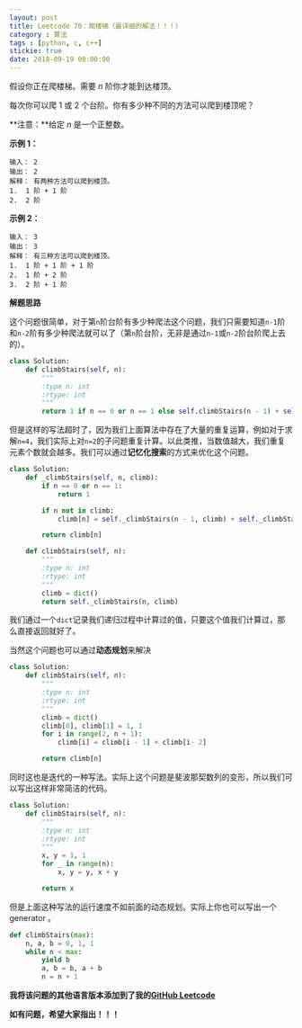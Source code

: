 ```yaml
---
layout: post
title: Leetcode 70：爬楼梯（最详细的解法！！！）
category : 算法
tags : [python, c, c++]
stickie: true
date: 2018-09-19 00:00:00
---
```


假设你正在爬楼梯。需要 *n* 阶你才能到达楼顶。

每次你可以爬 1 或 2 个台阶。你有多少种不同的方法可以爬到楼顶呢？

**注意：**给定 *n* 是一个正整数。

**示例 1：**

```
输入： 2
输出： 2
解释： 有两种方法可以爬到楼顶。
1.  1 阶 + 1 阶
2.  2 阶
```

**示例 2：**

```
输入： 3
输出： 3
解释： 有三种方法可以爬到楼顶。
1.  1 阶 + 1 阶 + 1 阶
2.  1 阶 + 2 阶
3.  2 阶 + 1 阶
```

**解题思路**

这个问题很简单，对于第`n`阶台阶有多少种爬法这个问题，我们只需要知道`n-1`阶和`n-2`阶有多少种爬法就可以了（第`n`阶台阶，无非是通过`n-1`或`n-2`阶台阶爬上去的）。

```python
class Solution:
    def climbStairs(self, n):
        """
        :type n: int
        :rtype: int
        """
        return 1 if n == 0 or n == 1 else self.climbStairs(n - 1) + self.climbStairs(n - 2)
```

但是这样的写法超时了，因为我们上面算法中存在了大量的重复运算，例如对于求解`n=4`，我们实际上对`n=2`的子问题重复计算。以此类推，当数值越大，我们重复元素个数就会越多。我们可以通过**记忆化搜索**的方式来优化这个问题。

```python
class Solution:
    def _climbStairs(self, n, climb):
        if n == 0 or n == 1:
            return 1

        if n not in climb:
            climb[n] = self._climbStairs(n - 1, climb) + self._climbStairs(n - 2, climb)

        return climb[n]

    def climbStairs(self, n):
        """
        :type n: int
        :rtype: int
        """
        climb = dict()
        return self._climbStairs(n, climb)
```

我们通过一个`dict`记录我们递归过程中计算过的值，只要这个值我们计算过，那么直接返回就好了。

当然这个问题也可以通过**动态规划**来解决

```python
class Solution:
    def climbStairs(self, n):
        """
        :type n: int
        :rtype: int
        """
        climb = dict()
        climb[0], climb[1] = 1, 1
        for i in range(2, n + 1):
            climb[i] = climb[i - 1] + climb[i- 2]

        return climb[n]
```

同时这也是迭代的一种写法。实际上这个问题是斐波那契数列的变形，所以我们可以写出这样非常简洁的代码。

```python
class Solution:
    def climbStairs(self, n):
        """
        :type n: int
        :rtype: int
        """
        x, y = 1, 1
        for _ in range(n):
            x, y = y, x + y

        return x
```

但是上面这种写法的运行速度不如前面的动态规划。实际上你也可以写出一个generator 。

```python
def climbStairs(max): 
    n, a, b = 0, 1, 1 
    while n < max: 
        yield b 
        a, b = b, a + b 
        n = n + 1 
```

**我将该问题的其他语言版本添加到了我的[GitHub Leetcode](https://github.com/luliyucoordinate/Leetcode)**

**如有问题，希望大家指出！！！**